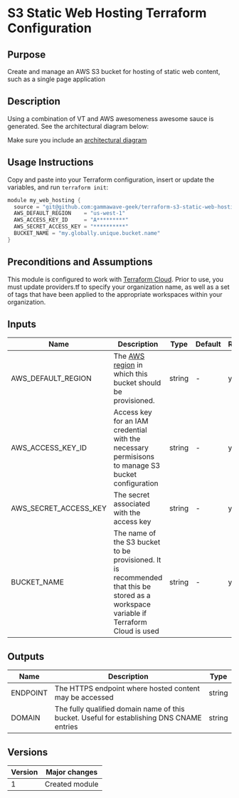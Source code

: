 # S3 Static Web Hosting Terraform Configuration

## Purpose

Create and manage an AWS S3 bucket for hosting of static web content, such as a single page application

## Description

Using a combination of VT and AWS awesomeness awesome sauce is generated.
See the architectural diagram below:

Make sure you include an [architectural diagram](https://aws.amazon.com/architecture/icons/)

## Usage Instructions

Copy and paste into your Terraform configuration, insert or update the
variables, and run `terraform init`:

```go
module my_web_hosting {
  source = "git@github.com:gammawave-geek/terraform-s3-static-web-hosting.git"
  AWS_DEFAULT_REGION    = "us-west-1"
  AWS_ACCESS_KEY_ID     = "A*********"
  AWS_SECRET_ACCESS_KEY = "**********"
  BUCKET_NAME = "my.globally.unique.bucket.name"
}
```

## Preconditions and Assumptions

This module is configured to work with [Terraform Cloud](https://app.terraform.io).  Prior to use, you must update providers.tf to specify your organization name, as well as a set of tags that have been applied to the appropriate workspaces within your organization.

## Inputs

| Name | Description | Type | Default | Required |
| ---- | ----------- | ---- | ------- | -------- |
| AWS_DEFAULT_REGION | The [AWS region](https://docs.aws.amazon.com/AmazonRDS/latest/UserGuide/Concepts.RegionsAndAvailabilityZones.html) in which this bucket should be provisioned. | string | - | yes |
| AWS_ACCESS_KEY_ID | Access key for an IAM credential with the necessary permisisons to manage S3 bucket configuration | string | - | yes |
| AWS_SECRET_ACCESS_KEY | The secret associated with the access key | string | - | yes |
| BUCKET_NAME | The name of the S3 bucket to be provisioned.  It is recommended that this be stored as a workspace variable if Terraform Cloud is used | string | - | yes |

## Outputs
| Name | Description | Type |
| ---- | ----------- | ---- |
| ENDPOINT | The HTTPS endpoint where hosted content may be accessed | string |
| DOMAIN | The fully qualified domain name of this bucket.  Useful for establishing DNS CNAME entries | string |

## Versions

| Version | Major changes |
| ------- | ------------- |
| 1     | Created module |
